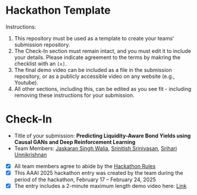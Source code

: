 # Hackathon Template

Instructions:
1. This repository must be used as a template to create your teams' submission repository.
2. The Check-In section must remain intact, and you must edit it to include your details. Please indicate agreement to the terms by makring the checklist with an `[x]`.
3. The final demo video can be included as a file in the submission repository, or as a publicly accessible video on any website (e.g., Youtube).
4. All other sections, including this, can be edited as you see fit - including removing these instructions for your submission.

# Check-In

- Title of your submission: **Predicting Liquidity-Aware Bond Yields using Causal GANs and Deep Reinforcement Learning**
- Team Members: [Jaskaran Singh Walia](karanwalia2k3@gmail.com), [Srinitish Srinivasan](smudge0110@icloud.com), [Srihari Unnikrishnan](srihari.unnikrishnan@gmail.com)
- [x] All team members agree to abide by the [Hackathon Rules](https://aaai.org/conference/aaai/aaai-25/hackathon/)
- [x] This AAAI 2025 hackathon entry was created by the team during the period of the hackathon, February 17 – February 24, 2025
- [x] The entry includes a 2-minute maximum length demo video here: [Link](https://drive.google.com/drive/folders/1Lz3sJ6CW2IHBTuvUiRv7RPywtH1V-09r?usp=sharing)
